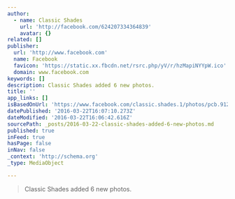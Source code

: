 ```yaml
---
author:
  - name: Classic Shades
    url: 'http://facebook.com/624207334364839'
    avatar: {}
related: []
publisher:
  url: 'http://www.facebook.com'
  name: Facebook
  favicon: 'https://static.xx.fbcdn.net/rsrc.php/yV/r/hzMapiNYYpW.ico'
  domain: www.facebook.com
keywords: []
description: Classic Shades added 6 new photos.
title: ''
app_links: []
isBasedOnUrl: 'https://www.facebook.com/classic.shades.1/photos/pcb.912629182189318/912629102189326/?type=3'
datePublished: '2016-03-22T16:07:10.273Z'
dateModified: '2016-03-22T16:06:42.616Z'
sourcePath: _posts/2016-03-22-classic-shades-added-6-new-photos.md
published: true
inFeed: true
hasPage: false
inNav: false
_context: 'http://schema.org'
_type: MediaObject

---
```

> Classic Shades added 6 new photos.